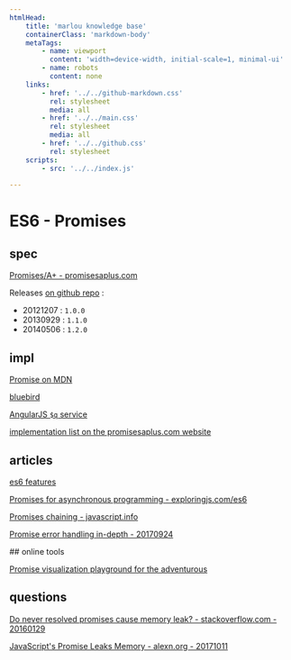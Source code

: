 ```yaml
---
htmlHead:
    title: 'marlou knowledge base' 
    containerClass: 'markdown-body'
    metaTags:
        - name: viewport
          content: 'width=device-width, initial-scale=1, minimal-ui'
        - name: robots
          content: none
    links:
        - href: '../../github-markdown.css'
          rel: stylesheet
          media: all
        - href: '../../main.css'
          rel: stylesheet
          media: all
        - href: '../../github.css'
          rel: stylesheet
    scripts:
        - src: '../../index.js'

---
```


# ES6 - Promises

## spec

[Promises/A+ - promisesaplus.com](https://promisesaplus.com/)

Releases [on github repo](https://github.com/promises-aplus/promises-spec/releases) : 

- 20121207 : `1.0.0`
- 20130929 : `1.1.0`
- 20140506 : `1.2.0`

## impl

[Promise on MDN](https://developer.mozilla.org/fr/docs/Web/JavaScript/Reference/Objets_globaux/Promise)

[bluebird](https://github.com/petkaantonov/bluebird)

[AngularJS `$q` service](https://docs.angularjs.org/api/ng/service/$q)

[implementation list on the promisesaplus.com website](https://promisesaplus.com/implementations)

## articles

[es6 features](http://es6-features.org/#PromiseUsage)

[Promises for asynchronous programming - exploringjs.com/es6](http://exploringjs.com/es6/ch_promises.html#sec_overview-promises)

[Promises chaining - javascript.info](https://javascript.info/promise-chaining)

[Promise error handling in-depth - 20170924](https://codeburst.io/promise-error-handling-in-depth-90b0965149c0)

## online tools

[Promise visualization playground for the adventurous](https://bevacqua.github.io/promisees/#)

## questions

[Do never resolved promises cause memory leak? - stackoverflow.com - 20160129](https://stackoverflow.com/questions/20068467/do-never-resolved-promises-cause-memory-leak?utm_medium=organic&utm_source=google_rich_qa&utm_campaign=google_rich_qa)

[JavaScript's Promise Leaks Memory - alexn.org - 20171011](https://alexn.org/blog/2017/10/11/javascript-promise-leaks-memory.html)
